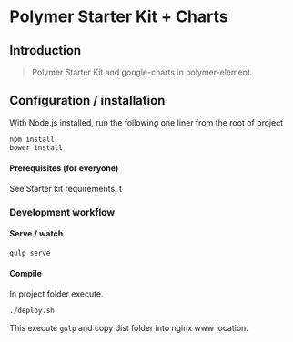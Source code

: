 # Polymer Starter Kit + Charts

## Introduction
>Polymer Starter Kit and google-charts in polymer-element.


## Configuration / installation

With Node.js installed, run the following one liner from the root of project

```sh
npm install
bower install
```

#### Prerequisites (for everyone)

See Starter kit requirements. t

### Development workflow

#### Serve / watch

```sh
gulp serve
```

#### Compile

In project folder execute.
```sh
./deploy.sh
```
This execute `gulp` and copy dist folder into nginx www location.




